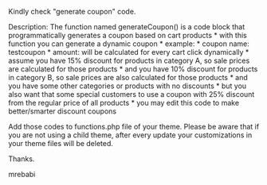 Kindly check "generate coupon" code.

Description:
     The function named generateCoupon() is a code block that programmatically generates a coupon based on cart products 
     * with this function you can generate a dynamic coupon
     * example: 
     * coupon name: testcoupon
     * amount: will be calculated for every cart click dynamically
     * assume you have 15% discount for products in category A, so sale prices are calculated for those products
     * and you have 10% discount for products in category B, so sale prices are also calculated for those products 
     * and you have some other categories or products with no discounts
     * but you also want that some special customers to use a coupon with 25% discount from the regular price of all products
     * you may edit this code to make better/smarter discount coupons
     
Add those codes to functions.php file of your theme. Please be aware that if you are not using a child theme, after every update your customizations in your theme files will be deleted.

Thanks.

mrebabi
